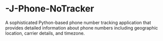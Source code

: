 # -J-Phone-NoTracker
A sophisticated Python-based phone number tracking application that provides detailed information about phone numbers including geographic location, carrier details, and timezone.
